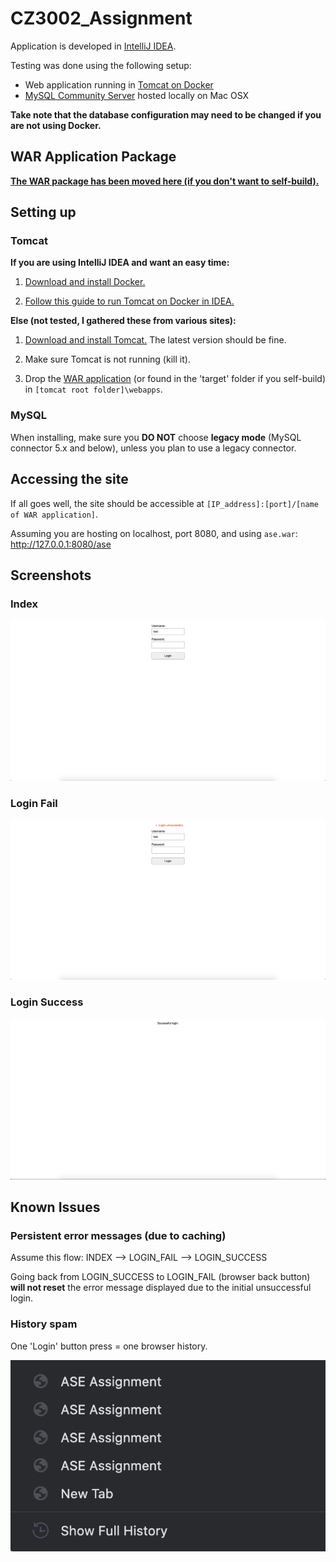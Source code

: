 # CZ3002_Assignment

Application is developed in [IntelliJ IDEA](https://www.jetbrains.com/idea).

Testing was done using the following setup:
* Web application running in [Tomcat on Docker](https://hub.docker.com/_/tomcat)
* [MySQL Community Server](https://dev.mysql.com/downloads/mysql) hosted locally on Mac OSX

**Take note that the database configuration may need to be changed if you are not using Docker.** 

## WAR Application Package

**[The WAR package has been moved here (if you don't want to self-build).](https://github.com/WJ-NTU-Projects/CZ3002_Assignment/releases/tag/0)**

## Setting up 

### Tomcat 

**If you are using IntelliJ IDEA and want an easy time:**

1. [Download and install Docker.](https://www.docker.com/why-docker)

2. [Follow this guide to run Tomcat on Docker in IDEA.](https://www.jetbrains.com/help/idea/deploying-a-web-app-into-an-app-server-container.html)

**Else (not tested, I gathered these from various sites):**

1. [Download and install Tomcat.](https://tomcat.apache.org/) The latest version should be fine.

2. Make sure Tomcat is not running (kill it).

3. Drop the [WAR application](https://github.com/WJ-NTU-Projects/CZ3002_Assignment/releases/tag/0) (or found in the 'target' folder if you self-build) in `[tomcat root folder]\webapps`. 

### MySQL

When installing, make sure you **DO NOT** choose **legacy mode** (MySQL connector 5.x and below), unless you plan to use a legacy connector.

## Accessing the site

If all goes well, the site should be accessible at `[IP_address]:[port]/[name of WAR application]`.

Assuming you are hosting on localhost, port 8080, and using `ase.war`: <http://127.0.0.1:8080/ase>

## Screenshots

### Index
![Index](https://github.com/WJ-NTU-Projects/CZ3002_Assignment/blob/master/screenshots/index.png)

### Login Fail
![Login Fail](https://github.com/WJ-NTU-Projects/CZ3002_Assignment/blob/master/screenshots/login_fail.png)

### Login Success
![Login Fail](https://github.com/WJ-NTU-Projects/CZ3002_Assignment/blob/master/screenshots/login_success.png)

## Known Issues

### Persistent error messages (due to caching)
Assume this flow: INDEX --> LOGIN_FAIL --> LOGIN_SUCCESS

Going back from LOGIN_SUCCESS to LOGIN_FAIL (browser back button) **will not reset** the error message displayed due to the initial unsuccessful login.

### History spam
One 'Login' button press = one browser history.

![History Spam](https://github.com/WJ-NTU-Projects/CZ3002_Assignment/blob/master/screenshots/history_spam.png)
